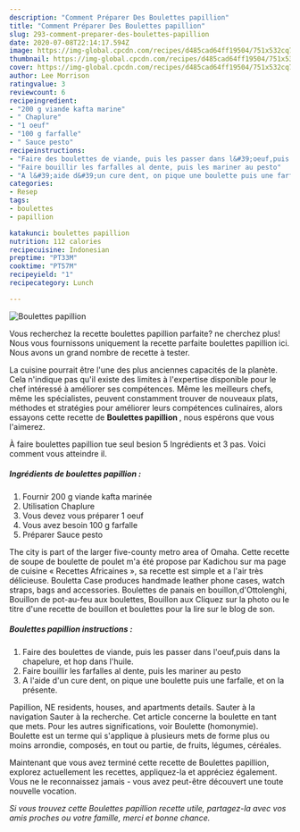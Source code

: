 ```yaml
---
description: "Comment Préparer Des Boulettes papillion"
title: "Comment Préparer Des Boulettes papillion"
slug: 293-comment-preparer-des-boulettes-papillion
date: 2020-07-08T22:14:17.594Z
image: https://img-global.cpcdn.com/recipes/d485cad64ff19504/751x532cq70/boulettes-papillion-photo-principale-de-la-recette.jpg
thumbnail: https://img-global.cpcdn.com/recipes/d485cad64ff19504/751x532cq70/boulettes-papillion-photo-principale-de-la-recette.jpg
cover: https://img-global.cpcdn.com/recipes/d485cad64ff19504/751x532cq70/boulettes-papillion-photo-principale-de-la-recette.jpg
author: Lee Morrison
ratingvalue: 3
reviewcount: 6
recipeingredient:
- "200 g viande kafta marine"
- " Chaplure"
- "1 oeuf"
- "100 g farfalle"
- " Sauce pesto"
recipeinstructions:
- "Faire des boulettes de viande, puis les passer dans l&#39;oeuf,puis dans la chapelure, et hop dans l&#39;huile."
- "Faire bouillir les farfalles al dente, puis les mariner au pesto"
- "A l&#39;aide d&#39;un cure dent, on pique une boulette puis une farfalle, et on la présente."
categories:
- Resep
tags:
- boulettes
- papillion

katakunci: boulettes papillion 
nutrition: 112 calories
recipecuisine: Indonesian
preptime: "PT33M"
cooktime: "PT57M"
recipeyield: "1"
recipecategory: Lunch

---
```



![Boulettes papillion](https://img-global.cpcdn.com/recipes/d485cad64ff19504/751x532cq70/boulettes-papillion-photo-principale-de-la-recette.jpg)

Vous recherchez la recette boulettes papillion parfaite? ne cherchez plus! Nous vous fournissons uniquement la recette parfaite boulettes papillion ici. Nous avons un grand nombre de recette à tester.

La cuisine pourrait être l'une des plus anciennes capacités de la planète. Cela n'indique pas qu'il existe des limites à l'expertise disponible pour le chef intéressé à améliorer ses compétences. Même les meilleurs chefs, même les spécialistes, peuvent constamment trouver de nouveaux plats, méthodes et stratégies pour améliorer leurs compétences culinaires, alors essayons cette recette de <strong> Boulettes papillion </strong>, nous espérons que vous l'aimerez.

<!--inarticleads1-->

À faire boulettes papillion tue seul besion 5 Ingrédients et 3 pas. Voici comment vous atteindre il.

##### Ingrédients de boulettes papillion :

1. Fournir 200 g viande kafta marinée
1. Utilisation  Chaplure
1. Vous devez vous préparer 1 oeuf
1. Vous avez besoin 100 g farfalle
1. Préparer  Sauce pesto


The city is part of the larger five-county metro area of Omaha. Cette recette de soupe de boulette de poulet m&#39;a été propose par Kadichou sur ma page de cuisine « Recettes Africaines », sa recette est simple et a l&#39;air très délicieuse. Bouletta Case produces handmade leather phone cases, watch straps, bags and accessories. Boulettes de panais en bouillon,d&#39;Ottolenghi, Bouillon de pot-au-feu aux boulettes, Bouillon aux Cliquez sur la photo ou le titre d&#39;une recette de bouillon et boulettes pour la lire sur le blog de son. 

<!--inarticleads2-->

##### Boulettes papillion instructions :

1. Faire des boulettes de viande, puis les passer dans l&#39;oeuf,puis dans la chapelure, et hop dans l&#39;huile.
1. Faire bouillir les farfalles al dente, puis les mariner au pesto
1. A l&#39;aide d&#39;un cure dent, on pique une boulette puis une farfalle, et on la présente.


Papillion, NE residents, houses, and apartments details. Sauter à la navigation Sauter à la recherche. Cet article concerne la boulette en tant que mets. Pour les autres significations, voir Boulette (homonymie). Boulette est un terme qui s&#39;applique à plusieurs mets de forme plus ou moins arrondie, composés, en tout ou partie, de fruits, légumes, céréales. 

<!--inarticleads1-->

<p>
Maintenant que vous avez terminé cette recette de Boulettes papillion, explorez actuellement les recettes, appliquez-la et appréciez également. Vous ne le reconnaissez jamais - vous avez peut-être découvert une toute nouvelle vocation.
</p>

<p>
<i>Si vous trouvez cette Boulettes papillion recette utile, partagez-la avec vos amis proches ou votre famille, merci et bonne chance.</i>
</p>
